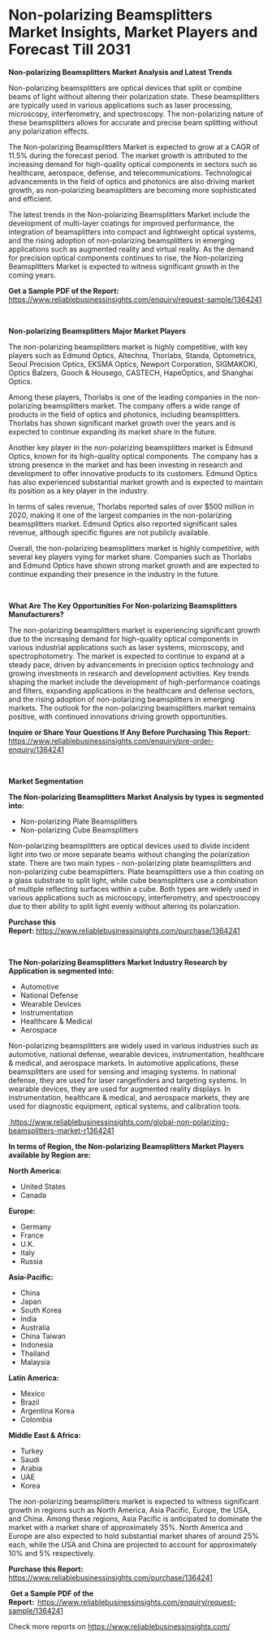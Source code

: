 <p><h1>Non-polarizing Beamsplitters Market Insights, Market Players and Forecast Till 2031</h1></p><p><strong>Non-polarizing Beamsplitters Market Analysis and Latest Trends</strong></p>
<p><p>Non-polarizing beamsplitters are optical devices that split or combine beams of light without altering their polarization state. These beamsplitters are typically used in various applications such as laser processing, microscopy, interferometry, and spectroscopy. The non-polarizing nature of these beamsplitters allows for accurate and precise beam splitting without any polarization effects.</p><p>The Non-polarizing Beamsplitters Market is expected to grow at a CAGR of 11.5% during the forecast period. The market growth is attributed to the increasing demand for high-quality optical components in sectors such as healthcare, aerospace, defense, and telecommunications. Technological advancements in the field of optics and photonics are also driving market growth, as non-polarizing beamsplitters are becoming more sophisticated and efficient.</p><p>The latest trends in the Non-polarizing Beamsplitters Market include the development of multi-layer coatings for improved performance, the integration of beamsplitters into compact and lightweight optical systems, and the rising adoption of non-polarizing beamsplitters in emerging applications such as augmented reality and virtual reality. As the demand for precision optical components continues to rise, the Non-polarizing Beamsplitters Market is expected to witness significant growth in the coming years.</p></p>
<p><strong>Get a Sample PDF of the Report:&nbsp;</strong> <a href="https://www.reliablebusinessinsights.com/enquiry/request-sample/1364241">https://www.reliablebusinessinsights.com/enquiry/request-sample/1364241</a></p>
<p>&nbsp;</p>
<p><strong>Non-polarizing Beamsplitters Major Market Players</strong></p>
<p><p>The non-polarizing beamsplitters market is highly competitive, with key players such as Edmund Optics, Altechna, Thorlabs, Standa, Optometrics, Seoul Precision Optics, EKSMA Optics, Newport Corporation, SIGMAKOKI, Optics Balzers, Gooch & Housego, CASTECH, HapeOptics, and Shanghai Optics.</p><p>Among these players, Thorlabs is one of the leading companies in the non-polarizing beamsplitters market. The company offers a wide range of products in the field of optics and photonics, including beamsplitters. Thorlabs has shown significant market growth over the years and is expected to continue expanding its market share in the future.</p><p>Another key player in the non-polarizing beamsplitters market is Edmund Optics, known for its high-quality optical components. The company has a strong presence in the market and has been investing in research and development to offer innovative products to its customers. Edmund Optics has also experienced substantial market growth and is expected to maintain its position as a key player in the industry.</p><p>In terms of sales revenue, Thorlabs reported sales of over $500 million in 2020, making it one of the largest companies in the non-polarizing beamsplitters market. Edmund Optics also reported significant sales revenue, although specific figures are not publicly available.</p><p>Overall, the non-polarizing beamsplitters market is highly competitive, with several key players vying for market share. Companies such as Thorlabs and Edmund Optics have shown strong market growth and are expected to continue expanding their presence in the industry in the future.</p></p>
<p>&nbsp;</p>
<p><strong>What Are The Key Opportunities For Non-polarizing Beamsplitters Manufacturers?</strong></p>
<p><p>The non-polarizing beamsplitters market is experiencing significant growth due to the increasing demand for high-quality optical components in various industrial applications such as laser systems, microscopy, and spectrophotometry. The market is expected to continue to expand at a steady pace, driven by advancements in precision optics technology and growing investments in research and development activities. Key trends shaping the market include the development of high-performance coatings and filters, expanding applications in the healthcare and defense sectors, and the rising adoption of non-polarizing beamsplitters in emerging markets. The outlook for the non-polarizing beamsplitters market remains positive, with continued innovations driving growth opportunities.</p></p>
<p><strong>Inquire or Share Your Questions If Any Before Purchasing This Report:</strong> <a href="https://www.reliablebusinessinsights.com/enquiry/pre-order-enquiry/1364241">https://www.reliablebusinessinsights.com/enquiry/pre-order-enquiry/1364241</a></p>
<p>&nbsp;</p>
<p><strong>Market Segmentation</strong></p>
<p><strong>The Non-polarizing Beamsplitters Market Analysis by types is segmented into:</strong></p>
<p><ul><li>Non-polarizing Plate Beamsplitters</li><li>Non-polarizing Cube Beamsplitters</li></ul></p>
<p><p>Non-polarizing beamsplitters are optical devices used to divide incident light into two or more separate beams without changing the polarization state. There are two main types - non-polarizing plate beamsplitters and non-polarizing cube beamsplitters. Plate beamsplitters use a thin coating on a glass substrate to split light, while cube beamsplitters use a combination of multiple reflecting surfaces within a cube. Both types are widely used in various applications such as microscopy, interferometry, and spectroscopy due to their ability to split light evenly without altering its polarization.</p></p>
<p><strong>Purchase this Report:&nbsp;</strong><a href="https://www.reliablebusinessinsights.com/purchase/1364241">https://www.reliablebusinessinsights.com/purchase/1364241</a></p>
<p>&nbsp;</p>
<p><strong>The Non-polarizing Beamsplitters Market Industry Research by Application is segmented into:</strong></p>
<p><ul><li>Automotive</li><li>National Defense</li><li>Wearable Devices</li><li>Instrumentation</li><li>Healthcare & Medical</li><li>Aerospace</li></ul></p>
<p><p>Non-polarizing beamsplitters are widely used in various industries such as automotive, national defense, wearable devices, instrumentation, healthcare & medical, and aerospace markets. In automotive applications, these beamsplitters are used for sensing and imaging systems. In national defense, they are used for laser rangefinders and targeting systems. In wearable devices, they are used for augmented reality displays. In instrumentation, healthcare & medical, and aerospace markets, they are used for diagnostic equipment, optical systems, and calibration tools.</p></p>
<p><a href="https://www.reliablebusinessinsights.com/global-non-polarizing-beamsplitters-market-r1364241">&nbsp;https://www.reliablebusinessinsights.com/global-non-polarizing-beamsplitters-market-r1364241</a></p>
<p><strong>In terms of Region, the Non-polarizing Beamsplitters Market Players available by Region are:</strong></p>
<p>
    <p> <strong> North America: </strong>
        <ul>
            <li>United States</li>
            <li>Canada</li>
        </ul>
        </p> 
    <p> <strong> Europe: </strong>
        <ul>
            <li>Germany</li>
            <li>France</li>
            <li>U.K.</li>
            <li>Italy</li>
            <li>Russia</li>
        </ul>
        </p> 
    <p> <strong> Asia-Pacific: </strong>
        <ul>
            <li>China</li>
            <li>Japan</li>
            <li>South Korea</li>
            <li>India</li>
            <li>Australia</li>
            <li>China Taiwan</li>
            <li>Indonesia</li>
            <li>Thailand</li>
            <li>Malaysia</li>
        </ul>
        </p> 
    <p> <strong> Latin America: </strong>
        <ul>
            <li>Mexico</li>
            <li>Brazil</li>
            <li>Argentina Korea</li>
            <li>Colombia</li>
        </ul>
        </p> 
    <p> <strong> Middle East & Africa: </strong>
        <ul>
            <li>Turkey</li>
            <li>Saudi</li>
            <li>Arabia</li>
            <li>UAE</li>
            <li>Korea</li>
        </ul>
    </p>
    </p>
<p><p>The non-polarizing beamsplitters market is expected to witness significant growth in regions such as North America, Asia Pacific, Europe, the USA, and China. Among these regions, Asia Pacific is anticipated to dominate the market with a market share of approximately 35%. North America and Europe are also expected to hold substantial market shares of around 25% each, while the USA and China are projected to account for approximately 10% and 5% respectively.</p></p>
<p><strong>Purchase this Report: </strong><a href="https://www.reliablebusinessinsights.com/purchase/1364241">https://www.reliablebusinessinsights.com/purchase/1364241</a></p>
<p>&nbsp;<strong>Get a Sample PDF of the Report:&nbsp;&nbsp;</strong><a href="https://www.reliablebusinessinsights.com/enquiry/request-sample/1364241">https://www.reliablebusinessinsights.com/enquiry/request-sample/1364241</a></p>
<p><strong></strong></p>
<p>Check more reports on <a href="https://www.reliablebusinessinsights.com/">https://www.reliablebusinessinsights.com/</a></p>